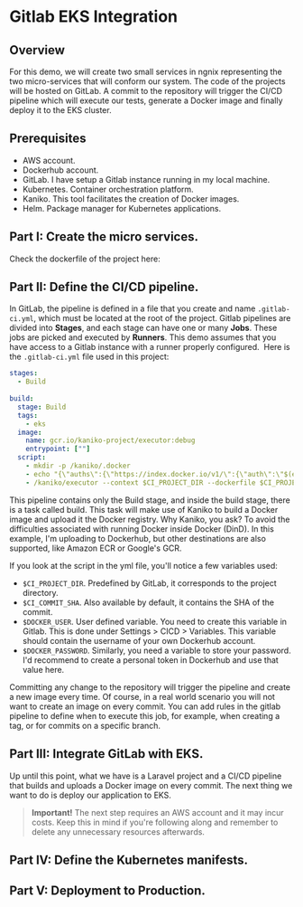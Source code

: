 # Gitlab EKS Integration

## Overview

For this demo, we will create two small services in ngnix representing the two micro-services that will conform our system. The code of the projects will be hosted on GitLab. A commit to the repository will trigger the CI/CD pipeline which will execute our tests, generate a Docker image and finally deploy it to the EKS cluster.

## Prerequisites

- AWS account.
- Dockerhub account.
- GitLab. I have setup a Gitlab instance running in my local machine.
- Kubernetes. Container orchestration platform.
- Kaniko. This tool facilitates the creation of Docker images.
- Helm. Package manager for Kubernetes applications.

## Part I: Create the micro services.

Check the dockerfile of the project here:

## Part II: Define the CI/CD pipeline.
In GitLab, the pipeline is defined in a file that you create and name `.gitlab-ci.yml`, which must be located at the root of the project. Gitlab pipelines are divided into __Stages__, and each stage can have one or many __Jobs__. These jobs are picked and executed by __Runners__. This demo assumes that you have access to a Gitlab instance with a runner properly configured. 
Here is the `.gitlab-ci.yml` file used in this project:

```yaml
stages:
  - Build
  
build:
  stage: Build
  tags:
    - eks
  image:
    name: gcr.io/kaniko-project/executor:debug
    entrypoint: [""]
  script:
    - mkdir -p /kaniko/.docker
    - echo "{\"auths\":{\"https://index.docker.io/v1/\":{\"auth\":\"$(echo -n ${DOCKER_USER}:${DOCKER_PASSWORD} | base64)\"}}}" > /kaniko/.docker/config.json
    - /kaniko/executor --context $CI_PROJECT_DIR --dockerfile $CI_PROJECT_DIR/Dockerfile --destination $DOCKER_USER/api:$CI_COMMIT_SHA
```

This pipeline contains only the Build stage, and inside the build stage, there is a task called build. This task will make use of Kaniko to build a Docker image and upload it the Docker registry. Why Kaniko, you ask? To avoid the difficulties associated with running Docker inside Docker (DinD). In this example, I'm uploading to Dockerhub, but other destinations are also supported, like Amazon ECR or Google's GCR.

If you look at the script in the yml file, you'll notice a few variables used:

- `$CI_PROJECT_DIR`. Predefined by GitLab, it corresponds to the project directory.
- `$CI_COMMIT_SHA`. Also available by default, it contains the SHA of the commit.
- `$DOCKER_USER`. User defined variable. You need to create this variable in Gitlab. This is done under Settings > CICD > Variables. This variable should contain the username of your own Dockerhub account.
- `$DOCKER_PASSWORD`. Similarly, you need a variable to store your password. I'd recommend to create a personal token in Dockerhub and use that value here.

Committing any change to the repository will trigger the pipeline and create a new image every time. Of course, in a real world scenario you will not want to create an image on every commit. You can add rules in the gitlab pipeline to define when to execute this job, for example, when creating a tag, or for commits on a specific branch.

## Part III: Integrate GitLab with EKS.

Up until this point, what we have is a Laravel project and a CI/CD pipeline that builds and uploads a Docker image on every commit. The next thing we want to do is deploy our application to EKS.

> **Important!** The next step requires an AWS account and it may incur costs. Keep this in mind if you're following along and remember to delete any unnecessary resources afterwards.

## Part IV: Define the Kubernetes manifests.

## Part V: Deployment to Production.